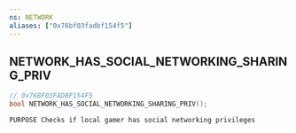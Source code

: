 ```yaml
---
ns: NETWORK
aliases: ["0x76bf03fadbf154f5"]
---
```

## NETWORK_HAS_SOCIAL_NETWORKING_SHARING_PRIV

```c
// 0x76BF03FADBF154F5
bool NETWORK_HAS_SOCIAL_NETWORKING_SHARING_PRIV();
```

```
PURPOSE Checks if local gamer has social networking privileges
```
